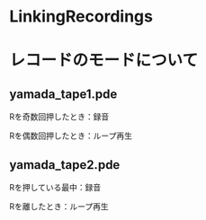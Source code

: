 # LinkingRecordings



# レコードのモードについて
## yamada_tape1.pde
Rを奇数回押したとき：録音

Rを偶数回押したとき：ループ再生
## yamada_tape2.pde
Rを押している最中：録音

Rを離したとき：ループ再生